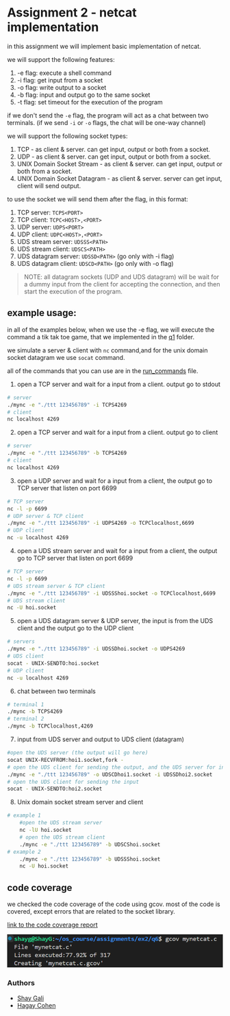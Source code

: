 # Assignment 2 - netcat implementation

in this assignment we will implement basic implementation of netcat.

we will support the following features:
1. -e flag: execute a shell command
2. -i flag: get input from a socket
3. -o flag: write output to a socket
4. -b flag: input and output go to the same socket
5. -t flag: set timeout for the execution of the program

if we don't send the `-e` flag, the program will act as a chat between two terminals. (if we send `-i` or `-o` flags, the chat will be one-way channel)

we will support the following socket types:
1. TCP - as client & server. can get input, output or both from a socket.
2. UDP - as client & server. can get input, output or both from a socket.
3. UNIX Domain Socket Stream - as client & server. can get input, output or both from a socket.
4. UNIX Domain Socket Datagram - as client & server. server can get input, client will send output.

to use the socket we will send them after the flag, in this format:
1. TCP server: `TCPS<PORT>`
2. TCP client: `TCPC<HOST>,<PORT>`
3. UDP server: `UDPS<PORT>`
4. UDP client: `UDPC<HOST>,<PORT>`
5. UDS stream server: `UDSSS<PATH>`
6. UDS stream client: `UDSCS<PATH>`
7. UDS datagram server: `UDSSD<PATH>` (go only with -i flag)
8. UDS datagram client: `UDSCD<PATH>` (go only with -o flag)

> NOTE: all datagram sockets (UDP and UDS datagram) will be wait for a dummy input from the client for accepting the connection, and then start the execution of the program.

## example usage:
in all of the examples below, when we use the -e flag, we will execute the command a tik tak toe game, that we implemented in the [q1](./q1/ttt.c) folder.

we simulate a server & client with `nc` command,and for the unix domain socket datagram we use `socat` command.

all of the commands that you can use are in the [run_commands](./run_commands) file.


1. open a TCP server and wait for a input from a client. output go to stdout
```bash
# server
./mync -e "./ttt 123456789" -i TCPS4269
# client
nc localhost 4269
```

2. open a TCP server and wait for a input from a client. output go to client
``` bash
# server
./mync -e "./ttt 123456789" -b TCPS4269
# client
nc localhost 4269
```

3. open a UDP server and wait for a input from a client, the output go to TCP server that listen on port 6699
```bash
# TCP server
nc -l -p 6699
# UDP server & TCP client
./mync -e "./ttt 123456789" -i UDPS4269 -o TCPClocalhost,6699
# UDP client
nc -u localhost 4269
```

4. open a UDS stream server and wait for a input from a client, the output go to TCP server that listen on port 6699
```bash
# TCP server
nc -l -p 6699
# UDS stream server & TCP client
./mync -e "./ttt 123456789" -i UDSSShoi.socket -o TCPClocalhost,6699
# UDS stream client
nc -U hoi.socket
```

5. open a UDS datagram server & UDP server, the input is from the UDS client and the output go to the UDP client
```bash
# servers
./mync -e "./ttt 123456789" -i UDSSDhoi.socket -o UDPS4269
# UDS client
socat - UNIX-SENDTO:hoi.socket
# UDP client
nc -u localhost 4269
```

6. chat between two terminals
```bash
# terminal 1
./mync -b TCPS4269
# terminal 2
./mync -b TCPClocalhost,4269
```

7. input from UDS server and output to UDS client (datagram)
```bash
#open the UDS server (the output will go here)
socat UNIX-RECVFROM:hoi1.socket,fork -
# open the UDS client for sending the output, and the UDS server for input
./mync -e "./ttt 123456789" -o UDSCDhoi1.socket -i UDSSDhoi2.socket
# open the UDS client for sending the input
socat - UNIX-SENDTO:hoi2.socket
```

8. Unix domain socket stream server and client
```bash
# example 1
    #open the UDS stream server
    nc -lU hoi.socket
    # open the UDS stream client
    ./mync -e "./ttt 123456789" -b UDSCShoi.socket
# example 2
    ./mync -e "./ttt 123456789" -b UDSSShoi.socket
    nc -U hoi.socket
```
## code coverage
we checked the code coverage of the code using gcov. most of the code is covered, except errors that are related to the socket library.

[link to the code coverage report](./q6/code%20coverage/mynetcat.c.gcov)

![code coverage](./q6/code%20coverage/code_coverage.png)


### Authors
* [Shay Gali](https://github.com/ShayGali)
* [Hagay Cohen](https://github.com/hagaycohen2)
